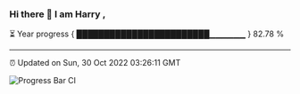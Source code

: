 ### Hi there 👋 I am Harry , 

⏳ Year progress { ████████████████████████▁▁▁▁▁▁ } 82.78 %

---

⏰ Updated on Sun, 30 Oct 2022 03:26:11 GMT

![Progress Bar CI](https://github.com/duykhang68/duykhang68/workflows/Progress%20Bar%20CI/badge.svg)
